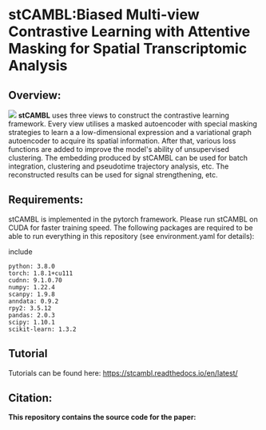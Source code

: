 # stCAMBL:Biased Multi-view Contrastive Learning with Attentive Masking for Spatial Transcriptomic Analysis
## Overview:
![](Model.png)
__stCAMBL__ uses three views to construct the contrastive learning framework. Every view utilises a masked autoencoder with special masking strategies to learn a a low-dimensional expression and a variational graph autoencoder to acquire its spatial information. After that, various loss functions are added to improve the model's ability of unsupervised clustering. The embedding produced by stCAMBL can be used for batch integration, clustering and pseudotime trajectory analysis, etc. The reconstructed results can be used for signal strengthening, etc.

## Requirements:
 
stCAMBL is implemented in the pytorch framework. Please run stCAMBL on CUDA for faster training speed. The following packages are required to be able to run everything in this repository (see environment.yaml for details):

include
```
​​python​​: 3.8.0 
​​torch​​: 1.8.1+cu111 
​​cudnn​​: 9.1.0.70 
​​numpy​​: 1.22.4 
​​scanpy​​: 1.9.8 
​​anndata​​: 0.9.2 
​​rpy2​​: 3.5.12 
​​pandas​​: 2.0.3 
​​scipy​​: 1.10.1 
​​scikit-learn​​: 1.3.2
```

## Tutorial
Tutorials can be found here:  https://stcambl.readthedocs.io/en/latest/

## Citation:

**This repository contains the source code for the paper:**

